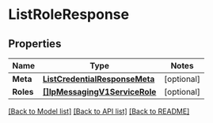 # ListRoleResponse

## Properties
Name | Type | Notes
------------ | ------------- | -------------
**Meta** | [**ListCredentialResponseMeta**](ListCredentialResponse_meta.md) | [optional] 
**Roles** | [**[]IpMessagingV1ServiceRole**](ip_messaging.v1.service.role.md) | [optional] 

[[Back to Model list]](../README.md#documentation-for-models) [[Back to API list]](../README.md#documentation-for-api-endpoints) [[Back to README]](../README.md)


